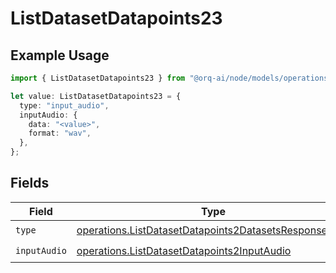 # ListDatasetDatapoints23

## Example Usage

```typescript
import { ListDatasetDatapoints23 } from "@orq-ai/node/models/operations";

let value: ListDatasetDatapoints23 = {
  type: "input_audio",
  inputAudio: {
    data: "<value>",
    format: "wav",
  },
};
```

## Fields

| Field                                                                                                                          | Type                                                                                                                           | Required                                                                                                                       | Description                                                                                                                    |
| ------------------------------------------------------------------------------------------------------------------------------ | ------------------------------------------------------------------------------------------------------------------------------ | ------------------------------------------------------------------------------------------------------------------------------ | ------------------------------------------------------------------------------------------------------------------------------ |
| `type`                                                                                                                         | [operations.ListDatasetDatapoints2DatasetsResponseType](../../models/operations/listdatasetdatapoints2datasetsresponsetype.md) | :heavy_check_mark:                                                                                                             | N/A                                                                                                                            |
| `inputAudio`                                                                                                                   | [operations.ListDatasetDatapoints2InputAudio](../../models/operations/listdatasetdatapoints2inputaudio.md)                     | :heavy_check_mark:                                                                                                             | N/A                                                                                                                            |